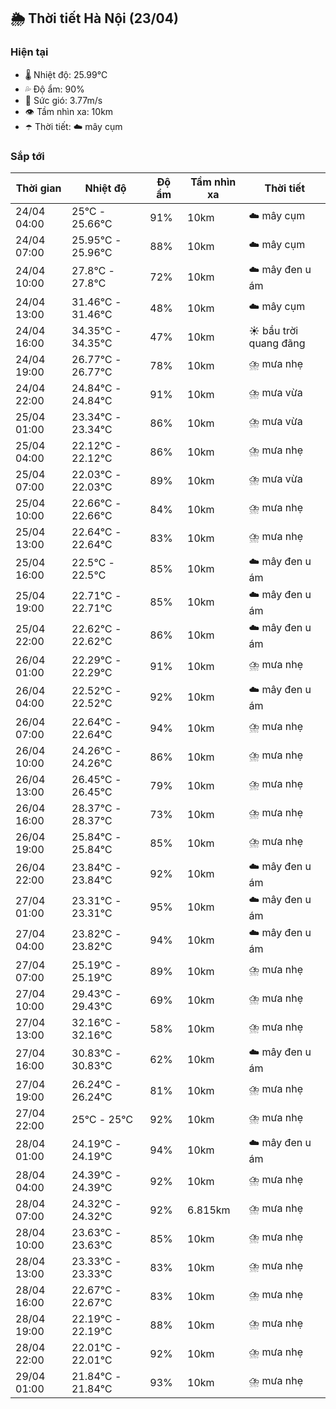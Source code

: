 ## 🌦️ Thời tiết Hà Nội (23/04)

### Hiện tại

- 🌡️ Nhiệt độ: 25.99℃
- 💦 Độ ẩm: 90%
- 💨 Sức gió: 3.77m/s
- 👁️ Tầm nhìn xa: 10km
- ☂️ Thời tiết: ☁️ mây cụm

### Sắp tới

| Thời gian | Nhiệt độ | Độ ẩm | Tầm nhìn xa | Thời tiết |
| --- | --- | --- | --- | --- |
| 24/04 04:00 | 25℃ - 25.66℃ | 91% | 10km | ☁️ mây cụm |
| 24/04 07:00 | 25.95℃ - 25.96℃ | 88% | 10km | ☁️ mây cụm |
| 24/04 10:00 | 27.8℃ - 27.8℃ | 72% | 10km | ☁️ mây đen u ám |
| 24/04 13:00 | 31.46℃ - 31.46℃ | 48% | 10km | ☁️ mây cụm |
| 24/04 16:00 | 34.35℃ - 34.35℃ | 47% | 10km | ☀️ bầu trời quang đãng |
| 24/04 19:00 | 26.77℃ - 26.77℃ | 78% | 10km | ⛈️ mưa nhẹ |
| 24/04 22:00 | 24.84℃ - 24.84℃ | 91% | 10km | ⛈️ mưa vừa |
| 25/04 01:00 | 23.34℃ - 23.34℃ | 86% | 10km | ⛈️ mưa vừa |
| 25/04 04:00 | 22.12℃ - 22.12℃ | 86% | 10km | ⛈️ mưa nhẹ |
| 25/04 07:00 | 22.03℃ - 22.03℃ | 89% | 10km | ⛈️ mưa vừa |
| 25/04 10:00 | 22.66℃ - 22.66℃ | 84% | 10km | ⛈️ mưa nhẹ |
| 25/04 13:00 | 22.64℃ - 22.64℃ | 83% | 10km | ⛈️ mưa nhẹ |
| 25/04 16:00 | 22.5℃ - 22.5℃ | 85% | 10km | ☁️ mây đen u ám |
| 25/04 19:00 | 22.71℃ - 22.71℃ | 85% | 10km | ☁️ mây đen u ám |
| 25/04 22:00 | 22.62℃ - 22.62℃ | 86% | 10km | ☁️ mây đen u ám |
| 26/04 01:00 | 22.29℃ - 22.29℃ | 91% | 10km | ⛈️ mưa nhẹ |
| 26/04 04:00 | 22.52℃ - 22.52℃ | 92% | 10km | ☁️ mây đen u ám |
| 26/04 07:00 | 22.64℃ - 22.64℃ | 94% | 10km | ⛈️ mưa nhẹ |
| 26/04 10:00 | 24.26℃ - 24.26℃ | 86% | 10km | ⛈️ mưa nhẹ |
| 26/04 13:00 | 26.45℃ - 26.45℃ | 79% | 10km | ⛈️ mưa nhẹ |
| 26/04 16:00 | 28.37℃ - 28.37℃ | 73% | 10km | ⛈️ mưa nhẹ |
| 26/04 19:00 | 25.84℃ - 25.84℃ | 85% | 10km | ⛈️ mưa nhẹ |
| 26/04 22:00 | 23.84℃ - 23.84℃ | 92% | 10km | ☁️ mây đen u ám |
| 27/04 01:00 | 23.31℃ - 23.31℃ | 95% | 10km | ☁️ mây đen u ám |
| 27/04 04:00 | 23.82℃ - 23.82℃ | 94% | 10km | ☁️ mây đen u ám |
| 27/04 07:00 | 25.19℃ - 25.19℃ | 89% | 10km | ⛈️ mưa nhẹ |
| 27/04 10:00 | 29.43℃ - 29.43℃ | 69% | 10km | ⛈️ mưa nhẹ |
| 27/04 13:00 | 32.16℃ - 32.16℃ | 58% | 10km | ⛈️ mưa nhẹ |
| 27/04 16:00 | 30.83℃ - 30.83℃ | 62% | 10km | ☁️ mây đen u ám |
| 27/04 19:00 | 26.24℃ - 26.24℃ | 81% | 10km | ⛈️ mưa nhẹ |
| 27/04 22:00 | 25℃ - 25℃ | 92% | 10km | ⛈️ mưa nhẹ |
| 28/04 01:00 | 24.19℃ - 24.19℃ | 94% | 10km | ☁️ mây đen u ám |
| 28/04 04:00 | 24.39℃ - 24.39℃ | 92% | 10km | ⛈️ mưa nhẹ |
| 28/04 07:00 | 24.32℃ - 24.32℃ | 92% | 6.815km | ⛈️ mưa nhẹ |
| 28/04 10:00 | 23.63℃ - 23.63℃ | 85% | 10km | ⛈️ mưa nhẹ |
| 28/04 13:00 | 23.33℃ - 23.33℃ | 83% | 10km | ⛈️ mưa nhẹ |
| 28/04 16:00 | 22.67℃ - 22.67℃ | 83% | 10km | ⛈️ mưa nhẹ |
| 28/04 19:00 | 22.19℃ - 22.19℃ | 88% | 10km | ⛈️ mưa nhẹ |
| 28/04 22:00 | 22.01℃ - 22.01℃ | 92% | 10km | ⛈️ mưa nhẹ |
| 29/04 01:00 | 21.84℃ - 21.84℃ | 93% | 10km | ⛈️ mưa nhẹ |
